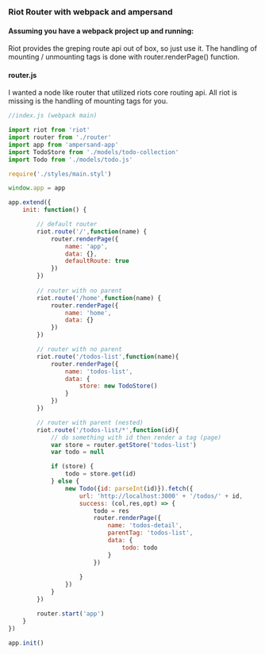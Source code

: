 ### Riot Router with webpack and ampersand

#### Assuming you have a webpack project up and running:
Riot provides the greping route api out of box, so just use it. The handling of mounting / unmounting tags is done with router.renderPage() function. 

#### router.js
I wanted a node like router that utilized riots core routing api. All riot is missing is the handling of mounting tags for you.

```javascript
//index.js (webpack main)

import riot from 'riot'
import router from './router'
import app from 'ampersand-app'
import TodoStore from './models/todo-collection'
import Todo from './models/todo.js'

require('./styles/main.styl')

window.app = app 

app.extend({
	init: function() {

		// default router
		riot.route('/',function(name) {
			router.renderPage({
				name: 'app',
				data: {},
				defaultRoute: true
			})
		})
		
		// router with no parent
		riot.route('/home',function(name) {
			router.renderPage({
				name: 'home',
				data: {}
			})
		})

		// router with no parent
		riot.route('/todos-list',function(name){
			router.renderPage({
				name: 'todos-list',
				data: {
					store: new TodoStore()
				}
			})
		})

		// router with parent (nested)
		riot.route('/todos-list/*',function(id){
			// do something with id then render a tag (page)
			var store = router.getStore('todos-list')
			var todo = null

			if (store) {
				todo = store.get(id)
			} else {
				new Todo({id: parseInt(id)}).fetch({
					url: 'http://localhost:3000' + '/todos/' + id, 
					success: (col,res,opt) => {
						todo = res
						router.renderPage({
							name: 'todos-detail',
							parentTag: 'todos-list',
							data: {
								todo: todo
							}
						})
						
					}
				})
			}	
		})

		router.start('app')
	}
})

app.init()
```